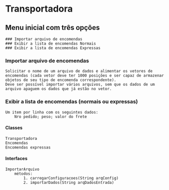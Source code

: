 Transportadora
===============	


##  Menu inicial com três opções
    ### Importar arquivo de encomendas
    ### Exibir a lista de encomendas Normais
    ### Exibir a lista de encomendas Expressas

### Importar arquivo de encomendas
    Solicitar o nome de um arquivo de dados e alimentar os vetores de encomendas (cada vetor deve ter 1000 posições e ser capaz de armazenar objetos de seu tipo de encomenda correspondente).  
    Deve ser possível importar vários arquivos, sem que os dados de um arquivo apaguem os dados que já estão no vetor.  

### Exibir a lista de encomendas (normais ou expressas)
    Um item por linha com os seguintes dados:  
        Nro pedido; peso; valor do frete

#### Classes  
    Transportadora
    Encomendas
    Encomendas expressas

#### Interfaces
    ImportarArquivo
        métodos:  
            1. carregarConfiguracoes(String arqConfig)
            2. importarDados(String arqDadosEntrada)